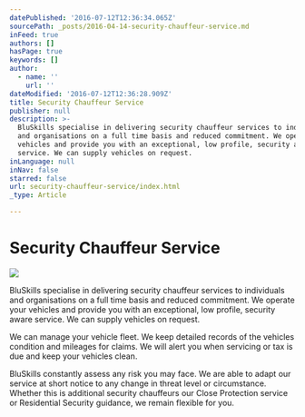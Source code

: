 ```yaml
---
datePublished: '2016-07-12T12:36:34.065Z'
sourcePath: _posts/2016-04-14-security-chauffeur-service.md
inFeed: true
authors: []
hasPage: true
keywords: []
author:
  - name: ''
    url: ''
dateModified: '2016-07-12T12:36:28.909Z'
title: Security Chauffeur Service
publisher: null
description: >-
  BluSkills specialise in delivering security chauffeur services to individuals
  and organisations on a full time basis and reduced commitment. We operate your
  vehicles and provide you with an exceptional, low profile, security aware
  service. We can supply vehicles on request.
inLanguage: null
inNav: false
starred: false
url: security-chauffeur-service/index.html
_type: Article

---
```

# Security Chauffeur Service
![](https://s3-us-west-2.amazonaws.com/the-grid-img/p/9ca11395ad77f973791cfb279247aa682ca4c33e.jpg)

BluSkills specialise in delivering security chauffeur services to individuals and organisations on a full time basis and reduced commitment. We operate your vehicles and provide you with an exceptional, low profile, security aware service. We can supply vehicles on request.

We can manage your vehicle fleet. We keep detailed records of the vehicles condition and mileages for claims. We will alert you when servicing or tax is due and keep your vehicles clean.

BluSkills constantly assess any risk you may face. We are able to adapt our service at short notice to any change in threat level or circumstance. Whether this is additional security chauffeurs our Close Protection service or Residential Security guidance, we remain flexible for you.